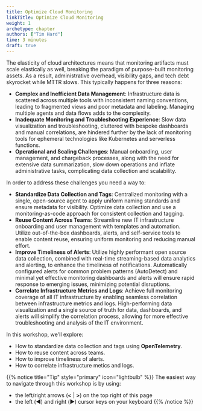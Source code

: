 ```yaml
---
title: Optimize Cloud Monitoring
linkTitle: Optimize Cloud Monitoring
weight: 1
archetype: chapter
authors: ["Tim Hard"]
time: 3 minutes
draft: true
---
```


The elasticity of cloud architectures means that monitoring artifacts must scale elastically as well, breaking the paradigm of purpose-built monitoring assets. As a result, administrative overhead, visibility gaps, and tech debt skyrocket while MTTR slows. This typically happens for three reasons:

* **Complex and Inefficient Data Management**: Infrastructure data is scattered across multiple tools with inconsistent naming conventions, leading to fragmented views and poor metadata and labeling. Managing multiple agents and data flows adds to the complexity.
* **Inadequate Monitoring and Troubleshooting Experience**: Slow data visualization and troubleshooting, cluttered with bespoke dashboards and manual correlations, are hindered further by the lack of monitoring tools for ephemeral technologies like Kubernetes and serverless functions.
* **Operational and Scaling Challenges**: Manual onboarding, user management, and chargeback processes, along with the need for extensive data summarization, slow down operations and inflate administrative tasks, complicating data collection and scalability.

In order to address these challenges you need a way to:

* **Standardize Data Collection and Tags**: Centralized monitoring with a single, open-source agent to apply uniform naming standards and ensure metadata for visibility. Optimize data collection and use a monitoring-as-code approach for consistent collection and tagging.
* **Reuse Content Across Teams**: Streamline new IT infrastructure onboarding and user management with templates and automation. Utilize out-of-the-box dashboards, alerts, and self-service tools to enable content reuse, ensuring uniform monitoring and reducing manual effort.
* **Improve Timeliness of Alerts**: Utilize highly performant open source data collection, combined with real-time streaming-based data analytics and alerting, to enhance the timeliness of notifications. Automatically configured alerts for common problem patterns (AutoDetect) and minimal yet effective monitoring dashboards and alerts will ensure rapid response to emerging issues, minimizing potential disruptions.
* **Correlate Infrastructure Metrics and Logs**: Achieve full monitoring coverage of all IT infrastructure by enabling seamless correlation between infrastructure metrics and logs. High-performing data visualization and a single source of truth for data, dashboards, and alerts will simplify the correlation process, allowing for more effective troubleshooting and analysis of the IT environment.

In this workshop, we'll explore:

* How to standardize data collection and tags using **OpenTelemetry**. 
* How to reuse content across teams. 
* How to improve timeliness of alerts. 
* How to correlate infrastructure metics and logs. 

{{% notice title="Tip" style="primary"  icon="lightbulb" %}}
The easiest way to navigate through this workshop is by using:

* the left/right arrows (**<** | **>**) on the top right of this page
* the left (◀️) and right (▶️) cursor keys on your keyboard
  {{% /notice %}}